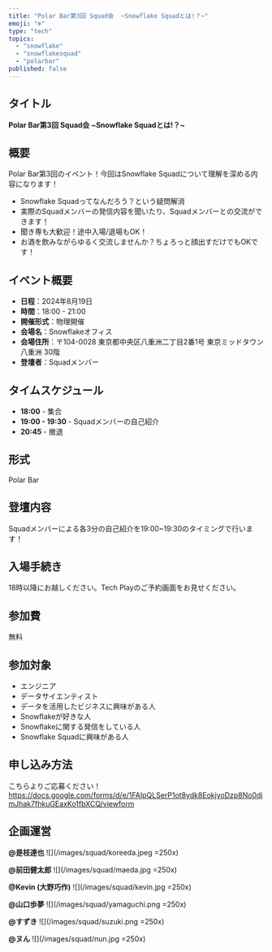 ```yaml
---
title: "Polar Bar第3回 Squad会  ~Snowflake Squadとは!？~"
emoji: "❄️"
type: "tech"
topics:
  - "snowflake"
  - "snowflakesquad"
  - "polarbar"
published: false
---
```


## タイトル

**Polar Bar第3回 Squad会 ~Snowflake Squadとは!？~**

## 概要

Polar Bar第3回のイベント！今回はSnowflake Squadについて理解を深める内容になります！

- Snowflake Squadってなんだろう？という疑問解消
- 実際のSquadメンバーの発信内容を聞いたり、Squadメンバーとの交流ができます！
- 聞き専も大歓迎！途中入場/退場もOK！
- お酒を飲みながらゆるく交流しませんか？ちょろっと顔出すだけでもOKです！

## イベント概要

- **日程**：2024年8月19日
- **時間**：18:00 - 21:00
- **開催形式**：物理開催
- **会場名**：Snowflakeオフィス
- **会場住所**：〒104-0028 東京都中央区八重洲二丁目2番1号 東京ミッドタウン八重洲 30階
- **登壇者**：Squadメンバー

## タイムスケジュール

- **18:00** - 集合
- **19:00 - 19:30** - Squadメンバーの自己紹介
- **20:45** - 撤退


## 形式

Polar Bar

## 登壇内容

Squadメンバーによる各3分の自己紹介を19:00~19:30のタイミングで行います！

## 入場手続き

18時以降にお越しください。Tech Playのご予約画面をお見せください。

## 参加費

無料

## 参加対象

- エンジニア
- データサイエンティスト
- データを活用したビジネスに興味がある人
- Snowflakeが好きな人
- Snowflakeに関する発信をしている人
- Snowflake Squadに興味がある人

## 申し込み方法
こちらよりご応募ください！
https://docs.google.com/forms/d/e/1FAIpQLSerP1ot8ydk8EokjyoDzp8No0djmJhak7fhkuGEaxKo1fbXCQ/viewform

## 企画運営

**@是枝達也**
![](/images/squad/koreeda.jpeg =250x)

**@前田健太郎**
![](/images/squad/maeda.jpg =250x)

**@Kevin (大野巧作)**
![](/images/squad/kevin.jpg =250x)

**@山口歩夢**
![](/images/squad/yamaguchi.png =250x)

**@すずき**
![](/images/squad/suzuki.png =250x)

**@ヌん**
![](/images/squad/nun.jpg =250x)
